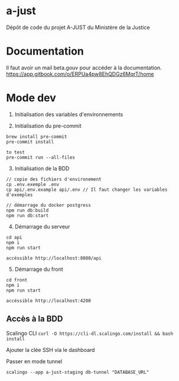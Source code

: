 # a-just
Dépôt de code du projet A-JUST du Ministère de la Justice

# Documentation
Il faut avoir un mail beta.gouv pour accéder à la documentation.
https://app.gitbook.com/o/ERPUa4pw8EhQDGz6MqrT/home

# Mode dev
1. Initialisation des variables d'environnements

2. Initialisation du pre-commit
```
brew install pre-commit
pre-commit install

to test
pre-commit run --all-files
```

3. Initialisation de la BDD
```
// copie des fichiers d'environement
cp .env.exemple .env
cp api/.env.example api/.env // Il faut changer les variables d'exemples

// démarrage du docker postgress
npm run db:build
npm run db:start
```

4. Démarrage du serveur
```
cd api
npm i
npm run start

accéssible http://localhost:8080/api
```

5. Démarrage du front
```
cd front
npm i
npm run start

accéssible http://localhost:4200
```

## Accès à la BDD
Scalingo CLI
```curl -O https://cli-dl.scalingo.com/install && bash install```

Ajouter la clée SSH via le dashboard

Passer en mode tunnel
```
scalingo --app a-just-staging db-tunnel "DATABASE_URL"
```